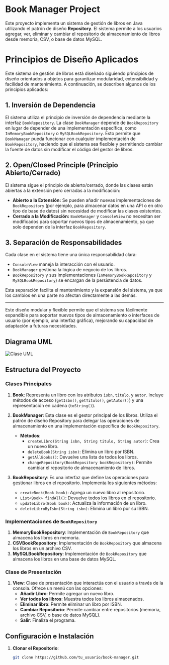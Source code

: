 # Book Manager Project

Este proyecto implementa un sistema de gestión de libros en Java utilizando el patrón de diseño **Repository**. El sistema permite a los usuarios agregar, ver, eliminar y cambiar el repositorio de almacenamiento de libros desde memoria, CSV, o base de datos MySQL.

# Principios de Diseño Aplicados

Este sistema de gestión de libros está diseñado siguiendo principios de diseño orientados a objetos para garantizar modularidad, extensibilidad y facilidad de mantenimiento. A continuación, se describen algunos de los principios aplicados:

## 1. Inversión de Dependencia
El sistema utiliza el principio de inversión de dependencia mediante la interfaz `BookRepository`. La clase `BookManager` depende de `BookRepository` en lugar de depender de una implementación específica, como `InMemoryBookRepository` o `MySQLBookRepository`. Esto permite que `BookManager` pueda funcionar con cualquier implementación de `BookRepository`, haciendo que el sistema sea flexible y permitiendo cambiar la fuente de datos sin modificar el código del gestor de libros.

## 2. Open/Closed Principle (Principio Abierto/Cerrado)
El sistema sigue el principio de abierto/cerrado, donde las clases están abiertas a la extensión pero cerradas a la modificación:
- **Abierto a la Extensión:** Se pueden añadir nuevas implementaciones de `BookRepository` (por ejemplo, para almacenar datos en una API o en otro tipo de base de datos) sin necesidad de modificar las clases existentes.
- **Cerrado a la Modificación:** `BookManager` y `ConsoleView` no necesitan ser modificados para soportar nuevos tipos de almacenamiento, ya que solo dependen de la interfaz `BookRepository`.

## 3. Separación de Responsabilidades
Cada clase en el sistema tiene una única responsabilidad clara:
- `ConsoleView` maneja la interacción con el usuario.
- `BookManager` gestiona la lógica de negocio de los libros.
- `BookRepository` y sus implementaciones (`InMemoryBookRepository` y `MySQLBookRepository`) se encargan de la persistencia de datos.

Esta separación facilita el mantenimiento y la expansión del sistema, ya que los cambios en una parte no afectan directamente a las demás.

---

Este diseño modular y flexible permite que el sistema sea fácilmente expandible para soportar nuevos tipos de almacenamiento o interfaces de usuario (por ejemplo, una interfaz gráfica), mejorando su capacidad de adaptación a futuras necesidades.



## Diagrama UML

![Clase UML](https://github.com/user-attachments/assets/4a262a6b-f1e5-40d4-b5be-17f3b38192c2)


## Estructura del Proyecto

### Clases Principales

1. **Book**: Representa un libro con los atributos `isbn`, `titulo`, y `autor`. Incluye métodos de acceso (`getIsbn()`, `getTitulo()`, `getAutor()`) y una representación en cadena (`toString()`).

2. **BookManager**: Esta clase es el gestor principal de los libros. Utiliza el patrón de diseño Repository para delegar las operaciones de almacenamiento en una implementación específica de `BookRepository`.
   - **Métodos**:
     - `createLibro(String isbn, String titulo, String autor)`: Crea un nuevo libro.
     - `deleteBook(String isbn)`: Elimina un libro por ISBN.
     - `getAllBooks()`: Devuelve una lista de todos los libros.
     - `changeRepository(BookRepository bookRepository)`: Permite cambiar el repositorio de almacenamiento de libros.

3. **BookRepository**: Es una interfaz que define las operaciones para gestionar libros en el repositorio. Implementa los siguientes métodos:
   - `createBook(Book book)`: Agrega un nuevo libro al repositorio.
   - `List<Book> findAll()`: Devuelve todos los libros en el repositorio.
   - `updateLibro(Book book)`: Actualiza la información de un libro.
   - `deleteLibroByIsbn(String isbn)`: Elimina un libro por su ISBN.

### Implementaciones de `BookRepository`

1. **MemoryBookRepository**: Implementación de `BookRepository` que almacena los libros en memoria.
2. **CSVBookRepository**: Implementación de `BookRepository` que almacena los libros en un archivo CSV.
3. **MySQLBookRepository**: Implementación de `BookRepository` que almacena los libros en una base de datos MySQL.

### Clase de Presentación

1. **View**: Clase de presentación que interactúa con el usuario a través de la consola. Ofrece un menú con las opciones:
   - **Añadir Libro**: Permite agregar un nuevo libro.
   - **Ver todos los libros**: Muestra todos los libros almacenados.
   - **Eliminar libro**: Permite eliminar un libro por ISBN.
   - **Cambiar Repositorio**: Permite cambiar entre repositorios (memoria, archivo CSV, o base de datos MySQL).
   - **Salir**: Finaliza el programa.

## Configuración e Instalación

1. **Clonar el Repositorio**: 
   ```bash
   git clone https://github.com/tu_usuario/book-manager.git
